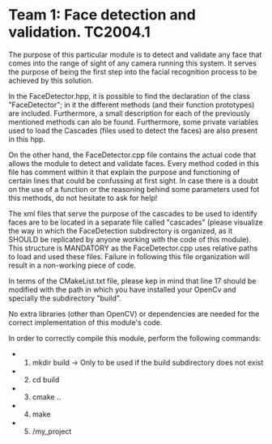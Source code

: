# Team 1: Face detection and validation. TC2004.1

The purpose of this particular module is to detect and validate any face that comes into the range of sight of any camera running this system. It serves the purpose of being the first step into the facial recognition process to be achieved by this solution. <br />

In the FaceDetector.hpp, it is possible to find the declaration of the class "FaceDetector"; in it the different methods (and their function prototypes) are included. Furthermore, a small description for each of the previously mentioned methods can alo be found. Furthermore, some private variables used to load the Cascades (files used to detect the faces) are also present in this hpp. <br />

On the other hand, the FaceDetector.cpp file contains the actual code that allows the module to detect and validate faces. Every method coded in this file has comment within it that explain the purpose and functioning of certain lines that could be confussing at first sight. In case there is a doubt on the use of a function or the reasoning behind some parameters used fot this methods, do not hesitate to ask for help! <br />

The xml files that serve the purpose of the cascades to be used to identify faces are to be located in a separate file called "cascades" (please visualize the way in which the FaceDetection subdirectory is organized, as it SHOULD be replicated by anyone working with the code of this module). This structure is MANDATORY as the FaceDetector.cpp uses relative paths to load and used these files. Failure in following this file organization will result in a non-working piece of code. <br />

In terms of the CMakeList.txt file, please kep in mind that line 17 should be modified with the path in which you have installed your OpenCv and specially the subdirectory "build". <br />

No extra libraries (other than OpenCV) or dependencies are needed for the correct implementation of this module's code. <br />

In order to correctly compile this module, perform the following commands: <br />

- 1. mkdir build -> Only to be used if the build subdirectory does not exist
- 2. cd build
- 3. cmake ..
- 4. make
- 5. /my_project
 
